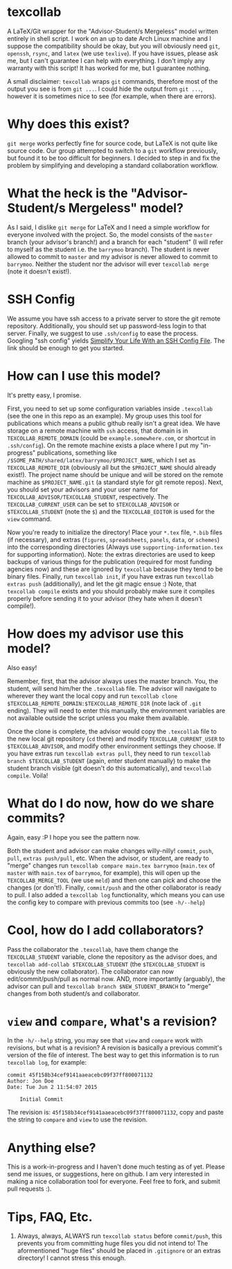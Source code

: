 texcollab
=========

A LaTeX/Git wrapper for the "Advisor-Student/s Mergeless" model written
entirely in shell script. I work on an up to date Arch Linux machine and I
suppose the compatibility should be okay, but you will obviously need `git`,
`openssh`, `rsync`, and `latex` (we use `texlive`). If you have issues, please ask me,
but I can't guarantee I can help with everything. I don't imply any warranty
with this script! It has worked for me, but I guarantee nothing.

A small disclaimer: `texcollab` wraps `git` commands, therefore most of the
output you see is from `git ...`. I could hide the output from `git ...`,
however it is sometimes nice to see (for example, when there are errors).

# Why does this exist?

`git merge` works perfectly fine for source code, but LaTeX is not quite like
source code. Our group attempted to switch to a `git` workflow previously, but
found it to be too difficult for beginners. I decided to step in and fix the
problem by simplifying and developing a standard collaboration workflow.

# What the heck is the "Advisor-Student/s Mergeless" model?

As I said, I dislike `git merge` for LaTeX and I need a simple workflow for
everyone involved with the project. So, the model consists of the `master`
branch (your advisor's branch!) and a branch for each "student" (I will refer
to myself as the student i.e. the `barrymoo` branch). The student is never
allowed to commit to `master` and my advisor is never allowed to commit to
`barrymoo`. Neither the student nor the advisor will ever `texcollab merge`
(note it doesn't exist!).

# SSH Config

We assume you have ssh access to a private server to store the git remote
repository. Additionally, you should set up password-less login to that server.
Finally, we suggest to use `.ssh/config` to ease the process.
Googling "ssh config" yields [Simplify Your Life With an SSH Config 
File](http://nerderati.com/2011/03/17/simplify-your-life-with-an-ssh-config-file/).
The link should be enough to get you started.

# How can I use this model?

It's pretty easy, I promise.

First, you need to set up some configuration variables inside `.texcollab` (see
the one in this repo as an example). My group uses this tool for publications
which means a public github really isn't a great idea. We have storage on a
remote machine with `ssh` access, that domain is in `TEXCOLLAB_REMOTE_DOMAIN`
(could be `example.somewhere.com`, or shortcut in `.ssh/config`).
On the remote machine exists a place where I put my "in-progress" publications,
something like `/$SOME_PATH/shared/latex/barrymoo/$PROJECT_NAME`, which I set
as `TEXCOLLAB_REMOTE_DIR` (obviously all but the `$PROJECT_NAME` should already
exist!). The project name should be unique and will be stored on the remote
machine as `$PROJECT_NAME.git` (a standard style for git remote repos). Next,
you should set your advisors and your user name for
`TEXCOLLAB_ADVISOR/TEXCOLLAB_STUDENT`, respectively. The
`TEXCOLLAB_CURRENT_USER` can be set to `$TEXCOLLAB_ADVISOR` or
`$TEXCOLLAB_STUDENT` (note the `$`) and the `TEXCOLLAB_EDITOR` is used for the
`view` command.

Now you're ready to initialize the directory! Place your `*.tex` file, `*.bib`
files (if necessary), and extras (`figures`, `spreadsheets`, `panels`, `data`, or `schemes`)
into the corresponding directories (Always use `supporting-information.tex` for
supporting information). Note: the extras directories are used to keep backups of various things
for the publication (required for most funding agencies now) and these are ignored by `texcollab`
because they tend to be binary files. Finally, run `texcollab init`, if you have extras run
`texcollab extras push` (additionally), and let the git magic ensue :) Note,
that `texcollab compile` exists and you should probably make sure it compiles
properly before sending it to your advisor (they hate when it doesn't compile!). 

# How does my advisor use this model?

Also easy!

Remember, first, that the advisor always uses the master branch. You, the
student, will send him/her the `.texcollab` file. The advisor will navigate to
wherever they want the local copy and run `texcollab clone
$TEXCOLLAB_REMOTE_DOMAIN:$TEXCOLLAB_REMOTE_DIR` (note lack of `.git` ending).
They will need to enter this manually, the environment variables are not
available outside the script unless you make them available. 

Once the clone is complete, the advisor would copy the `.texcollab` file to
the new local git repository (`cd` there) and modify `TEXCOLLAB_CURRENT_USER`
to `$TEXCOLLAB_ADVISOR`, and
modify other environment settings they choose. If you have extras run `texcollab
extras pull`, they need to run `texcollab branch $TEXCOLLAB_STUDENT` (again,
enter student manually) to make the student branch visible (git doesn't do this
automatically), and `texcollab compile`. Voila!

# What do I do now, how do we share commits?

Again, easy :P I hope you see the pattern now.

Both the student and advisor can make changes willy-nilly! `commit`, `push`, `pull`,
`extras push/pull`, etc. When the advisor, or student, are ready to "merge"
changes run `texcollab compare main.tex barrymoo` (`main.tex` of `master` with
`main.tex` of `barrymoo`, for example), this will open up the
`TEXCOLLAB_MERGE_TOOL` (we use `meld`) and then one can pick and choose the
changes (or don't!). Finally, `commit/push` and the other collaborator is ready
to pull. I also added a `texcollab log` functionality, which means you can use
the config key to compare with previous commits too (see `-h/--help`)

# Cool, how do I add collaborators?

Pass the collaborator the `.texcollab`, have them change the
`TEXCOLLAB_STUDENT` variable, clone the repository as the advisor does, and
`texcollab add-collab $TEXCOLLAB_STUDENT` (the `$TEXCOLLAB_STUDENT` is 
obviously the new collaborator). The collaborator can now edit/commit/push/pull
as normal now. AND, more importantly (arguably), the advisor can pull and `texcollab
branch $NEW_STUDENT_BRANCH` to "merge" changes from both student/s and collaborator.

# `view` and `compare`, what's a revision?

In the `-h/--help` string, you may see that `view` and `compare` work with revisions,
but what is a revision? A revision is basically a previous commit's version of the file
of interest. The best way to get this information is to run `texcollab log`, for example:

```
commit 45f158b34cef9141aaeacebc09f37ff800071132
Author: Jon Doe
Date: Tue Jun 2 11:54:07 2015

    Initial Commit
```

The revision is: `45f158b34cef9141aaeacebc09f37ff800071132`, copy and paste the string
to `compare` and `view` to use the revision.

# Anything else?

This is a work-in-progress and I haven't done much testing as of yet. Please send
me issues, or suggestions, here on github. I am very interested in making a
nice collaboration tool for everyone. Feel free to fork, and submit pull
requests :). 

# Tips, FAQ, Etc.

1. Always, always, ALWAYS run `texcollab status` before `commit/push`, this prevents you
   from committing huge files you did not intend to! The aformentioned "huge files" should
   be placed in `.gitignore` or an extras directory! I cannot stress this enough.
